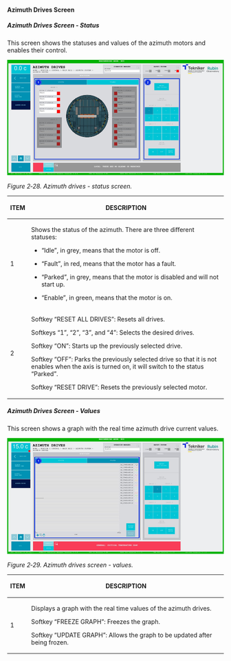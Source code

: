 #### Azimuth Drives Screen

##### Azimuth Drives Screen - Status

This screen shows the statuses and values of the azimuth motors and enables their control.

![](../Resources/media/image35.png)

*Figure 2‑28. Azimuth drives - status screen.*

<table class="table">
<thead>
<tr class="header">
<th><p>ITEM</p></th>
<th><p>DESCRIPTION</p></th>
</tr>
</thead>
<tbody>
<tr class="odd">
<td><p>1</p></td>
<td><p>Shows the status of the azimuth. There are three different statuses:</p>
<ul>
<li><p>“Idle”, in grey, means that the motor is off.</p></li>
<li><p>“Fault”, in red, means that the motor has a fault.</p></li>
<li><p>“Parked”, in grey, means that the motor is disabled and will not start up.</p></li>
<li><p>“Enable”, in green, means that the motor is on.</p></li>
</ul></td>
</tr>
<tr class="even">
<td><p>2</p></td>
<td><p>Softkey “RESET ALL DRIVES”: Resets all drives.</p>
<p>Softkeys “1”, “2”, “3”, and “4”: Selects the desired drives.</p>
<p>Softkey “ON”: Starts up the previously selected drive.</p>
<p>Softkey “OFF”: Parks the previously selected drive so that it is not enables when the axis is turned on,
it will switch to the status “Parked”.</p>
<p>Softkey “RESET DRIVE”: Resets the previously selected motor.</p></td>
</tr>
</tbody>
</table>

##### Azimuth Drives Screen - Values

This screen shows a graph with the real time azimuth drive current values.

![](../Resources/media/image36.png)

*Figure 2‑29. Azimuth drives screen - values.*

<table class="table">
<thead>
<tr class="header">
<th><p>ITEM</p></th>
<th><p>DESCRIPTION</p></th>
</tr>
</thead>
<tbody>
<tr class="odd">
<td><p>1</p></td>
<td><p>Displays a graph with the real time values of the azimuth drives.</p>
<p>Softkey “FREEZE GRAPH”: Freezes the graph.</p>
<p>Softkey “UPDATE GRAPH”: Allows the graph to be updated after being frozen.</p></td>
</tr>
</tbody>
</table>

